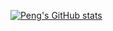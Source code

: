 [![Peng's GitHub stats](https://github-readme-stats.vercel.app/api?username=pengdev&count_private=true&show_icons=true&theme=tokyonight)](https://www.liupeng.eu/)
